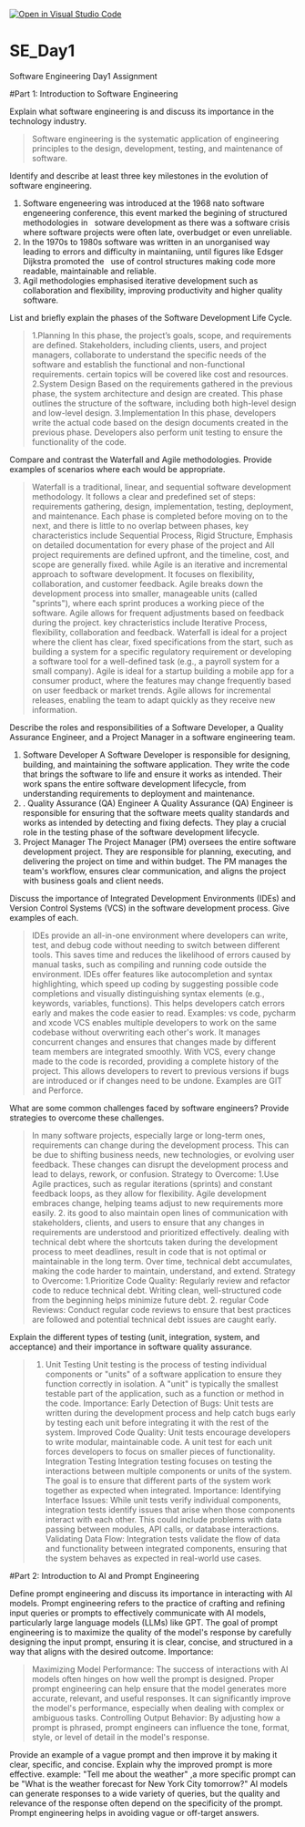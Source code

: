 [![Open in Visual Studio Code](https://classroom.github.com/assets/open-in-vscode-2e0aaae1b6195c2367325f4f02e2d04e9abb55f0b24a779b69b11b9e10269abc.svg)](https://classroom.github.com/online_ide?assignment_repo_id=18379463&assignment_repo_type=AssignmentRepo)
# SE_Day1
Software Engineering Day1 Assignment

#Part 1: Introduction to Software Engineering

Explain what software engineering is and discuss its importance in the technology industry.
>Software engineering is the systematic application of engineering principles to the design, development, testing, and maintenance of software.


Identify and describe at least three key milestones in the evolution of software engineering.
1. Software engeneering was introduced at the 1968 nato software engeneering conference, this event marked the begining of structured methodologies in
  sotware development as there was a software crisis where software projects were often late, overbudget or even unreliable.
2. In the 1970s to 1980s software was written in an unorganised way leading to errors and difficulty in maintaniing, until figures like Edsger Dijkstra promoted the
  use of control structures making code more readable, maintainable and reliable.
3. Agil methodologies emphasised iterative development such as collaboration and flexibility, improving productivity and higher quality software.

List and briefly explain the phases of the Software Development Life Cycle.
>1.Planning
 In this phase, the project’s goals, scope, and requirements are defined. Stakeholders, including clients, users, and project managers, collaborate to understand the specific needs of the software and establish the functional and non-functional requirements. certain topics will be covered like cost and resources.
2.System Design
Based on the requirements gathered in the previous phase, the system architecture and design are created. This phase outlines the structure of the software, including both high-level design and low-level design.
3.Implementation
In this phase, developers write the actual code based on the design documents created in the previous phase. Developers also perform unit testing to ensure the functionality of the code.


Compare and contrast the Waterfall and Agile methodologies. Provide examples of scenarios where each would be appropriate.
>Waterfall is a traditional, linear, and sequential software development methodology. It follows a clear and predefined set of steps: requirements gathering, design, implementation, testing, deployment, and maintenance. Each phase is completed before moving on to the next, and there is little to no overlap between phases, key characteristics include Sequential Process, Rigid Structure, Emphasis on detailed documentation for every phase of the project and  All project requirements are defined upfront, and the timeline, cost, and scope are generally fixed. while Agile is an iterative and incremental approach to software development. It focuses on flexibility, collaboration, and customer feedback. Agile breaks down the development process into smaller, manageable units (called "sprints"), where each sprint produces a working piece of the software. Agile allows for frequent adjustments based on feedback during the project. key chracteristics include Iterative Process, flexibility, collaboration and feedback. Waterfall is ideal for a project where the client has clear, fixed specifications from the start, such as building a system for a specific regulatory requirement or developing a software tool for a well-defined task (e.g., a payroll system for a small company). Agile is ideal for a startup building a mobile app for a consumer product, where the features may change frequently based on user feedback or market trends. Agile allows for incremental releases, enabling the team to adapt quickly as they receive new information.


Describe the roles and responsibilities of a Software Developer, a Quality Assurance Engineer, and a Project Manager in a software engineering team.
1. Software Developer
A Software Developer is responsible for designing, building, and maintaining the software application. They write the code that brings the software to life and ensure it works as intended. Their work spans the entire software development lifecycle, from understanding requirements to deployment and maintenance.
2. . Quality Assurance (QA) Engineer
A Quality Assurance (QA) Engineer is responsible for ensuring that the software meets quality standards and works as intended by detecting and fixing defects. They play a crucial role in the testing phase of the software development lifecycle.
3.  Project Manager
 The Project Manager (PM) oversees the entire software development project. They are responsible for planning, executing, and delivering the project on time and within budget. The PM manages the team's workflow, ensures clear communication, and aligns the project with business goals and client needs.

Discuss the importance of Integrated Development Environments (IDEs) and Version Control Systems (VCS) in the software development process. Give examples of each.
> IDEs provide an all-in-one environment where developers can write, test, and debug code without needing to switch between different tools. This saves time and reduces the likelihood of errors caused by manual tasks, such as compiling and running code outside the environment. IDEs offer features like autocompletion and syntax highlighting, which speed up coding by suggesting possible code completions and visually distinguishing syntax elements (e.g., keywords, variables, functions). This helps developers catch errors early and makes the code easier to read. Examples: vs code, pycharm and xcode
> VCS enables multiple developers to work on the same codebase without overwriting each other's work. It manages concurrent changes and ensures that changes made by different team members are integrated smoothly. With VCS, every change made to the code is recorded, providing a complete history of the project. This allows developers to revert to previous versions if bugs are introduced or if changes need to be undone. Examples are GIT and Perforce.

What are some common challenges faced by software engineers? Provide strategies to overcome these challenges.
>In many software projects, especially large or long-term ones, requirements can change during the development process. This can be due to shifting business needs, new technologies, or evolving user feedback. These changes can disrupt the development process and lead to delays, rework, or confusion.
Strategy to Overcome:
1.Use Agile practices, such as regular iterations (sprints) and constant feedback loops, as they allow for flexibility. Agile development embraces change, helping teams adjust to new requirements more easily. 2. its good to also maintain open lines of communication with stakeholders, clients, and users to ensure that any changes in requirements are understood and prioritized effectively.
>dealing with technical debt where the shortcuts taken during the development process to meet deadlines, result in code that is not optimal or maintainable in the long term. Over time, technical debt accumulates, making the code harder to maintain, understand, and extend.
Strategy to Overcome:
1.Prioritize Code Quality: Regularly review and refactor code to reduce technical debt. Writing clean, well-structured code from the beginning helps minimize future debt. 2. regular Code Reviews: Conduct regular code reviews to ensure that best practices are followed and potential technical debt issues are caught early.

Explain the different types of testing (unit, integration, system, and acceptance) and their importance in software quality assurance.
>1. Unit Testing
Unit testing is the process of testing individual components or "units" of a software application to ensure they function correctly in isolation. A "unit" is typically the smallest testable part of the application, such as a function or method in the code.
Importance:
Early Detection of Bugs: Unit tests are written during the development process and help catch bugs early by testing each unit before integrating it with the rest of the system.
Improved Code Quality: Unit tests encourage developers to write modular, maintainable code. A unit test for each unit forces developers to focus on smaller pieces of functionality.
>Integration Testing
Integration testing focuses on testing the interactions between multiple components or units of the system. The goal is to ensure that different parts of the system work together as expected when integrated.
Importance:
Identifying Interface Issues: While unit tests verify individual components, integration tests identify issues that arise when those components interact with each other. This could include problems with data passing between modules, API calls, or database interactions.
Validating Data Flow: Integration tests validate the flow of data and functionality between integrated components, ensuring that the system behaves as expected in real-world use cases.

#Part 2: Introduction to AI and Prompt Engineering


Define prompt engineering and discuss its importance in interacting with AI models.
Prompt engineering refers to the practice of crafting and refining input queries or prompts to effectively communicate with AI models, particularly large language models (LLMs) like GPT. The goal of prompt engineering is to maximize the quality of the model's response by carefully designing the input prompt, ensuring it is clear, concise, and structured in a way that aligns with the desired outcome.
Importance:
>Maximizing Model Performance: The success of interactions with AI models often hinges on how well the prompt is designed. Proper prompt engineering can help ensure that the model generates more accurate, relevant, and useful responses. It can significantly improve the model's performance, especially when dealing with complex or ambiguous tasks.
>Controlling Output Behavior: By adjusting how a prompt is phrased, prompt engineers can influence the tone, format, style, or level of detail in the model's response. 

Provide an example of a vague prompt and then improve it by making it clear, specific, and concise. Explain why the improved prompt is more effective.
example:
 "Tell me about the weather" ,a more specific prompt can be "What is the weather forecast for New York City tomorrow?"
 AI models can generate responses to a wide variety of queries, but the quality and relevance of the response often depend on the specificity of the prompt. Prompt engineering helps in avoiding vague or off-target answers.
